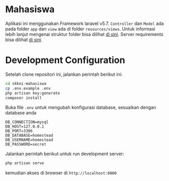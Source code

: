 # Mahasiswa

Aplikasi ini menggunakan Framework laravel v5.7. `Controller` dan `Model` ada pada folder `app` dan `view` ada di folder `resources/views`.
Untuk informasi lebih lanjut mengenai struktur folder bisa dilihat <a href="https://laravel.com/docs/5.7/structure">di sini</a>. Server requirements bisa dilihat <a href="https://laravel.com/docs/5.7/#server-requirements">di sini</a>

# Development Configuration

Setelah clone repositori ini, jalankan perintah berikut ini:
```bash
cd skkni-mahasiswa
cp .env.example .env
php artisan key:generate
composer install
```

Buka file `.env` untuk mengubah konfigurasi database, sesuaikan dengan database anda
```
DB_CONNECTION=mysql
DB_HOST=127.0.0.1
DB_PORT=3306
DB_DATABASE=homestead
DB_USERNAME=homestead
DB_PASSWORD=secret
```

Jalankan perintah berikut untuk run development server:
```bash
php artisan serve
```
kemudian akses di browser di `http://localhost:8000`